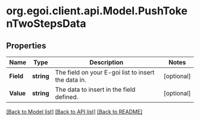
# org.egoi.client.api.Model.PushTokenTwoStepsData

## Properties

Name | Type | Description | Notes
------------ | ------------- | ------------- | -------------
**Field** | **string** | The field on your E-goi list to insert the data in. | [optional] 
**Value** | **string** | The data to insert in the field defined. | [optional] 

[[Back to Model list]](../README.md#documentation-for-models)
[[Back to API list]](../README.md#documentation-for-api-endpoints)
[[Back to README]](../README.md)

